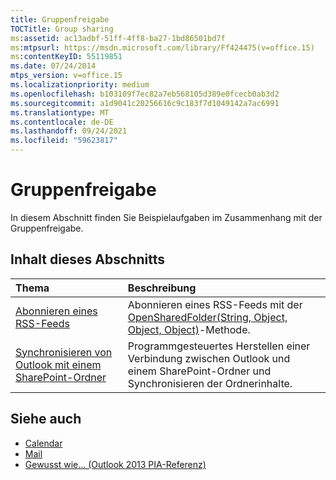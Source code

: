 ```yaml
---
title: Gruppenfreigabe
TOCTitle: Group sharing
ms:assetid: ac13adbf-51ff-4ff8-ba27-1bd86501bd7f
ms:mtpsurl: https://msdn.microsoft.com/library/Ff424475(v=office.15)
ms:contentKeyID: 55119851
ms.date: 07/24/2014
mtps_version: v=office.15
ms.localizationpriority: medium
ms.openlocfilehash: b103109f7ec82a7eb568105d389e0fcecb0ab3d2
ms.sourcegitcommit: a1d9041c20256616c9c183f7d1049142a7ac6991
ms.translationtype: MT
ms.contentlocale: de-DE
ms.lasthandoff: 09/24/2021
ms.locfileid: "59623817"
---
```

# <a name="group-sharing"></a>Gruppenfreigabe

In diesem Abschnitt finden Sie Beispielaufgaben im Zusammenhang mit der Gruppenfreigabe.

## <a name="in-this-section"></a>Inhalt dieses Abschnitts

|Thema|Beschreibung|
|:----|:----------|
|[Abonnieren eines RSS-Feeds](how-to-subscribe-to-an-rss-feed.md)  |Abonnieren eines RSS-Feeds mit der [OpenSharedFolder(String, Object, Object, Object)](https://msdn.microsoft.com/library/bb610157\(v=office.15\))-Methode.|
|[Synchronisieren von Outlook mit einem SharePoint-Ordner](how-to-synchronize-outlook-with-a-sharepoint-folder.md)  |Programmgesteuertes Herstellen einer Verbindung zwischen Outlook und einem SharePoint-Ordner und Synchronisieren der Ordnerinhalte.|

## <a name="see-also"></a>Siehe auch

- [Calendar](calendar.md)
- [Mail](mail.md)
- [Gewusst wie... (Outlook 2013 PIA-Referenz)](how-do-i-outlook-2013-pia-reference.md)

